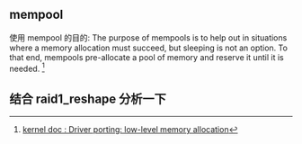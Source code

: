 ## mempool
使用 mempool 的目的:
The purpose of mempools is to help out in situations where a memory allocation must succeed, but sleeping is not an option. To that end, mempools pre-allocate a pool of memory and reserve it until it is needed. [^16]
[^16]: [kernel doc : Driver porting: low-level memory allocation](https://lwn.net/Articles/22909/)

## 结合 raid1_reshape 分析一下
